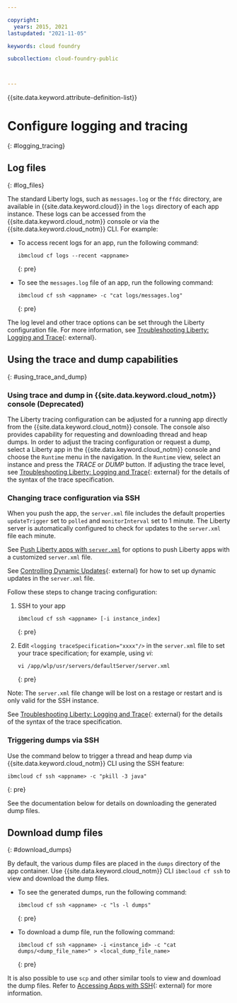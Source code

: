 ```yaml
---

copyright:
  years: 2015, 2021
lastupdated: "2021-11-05"

keywords: cloud foundry

subcollection: cloud-foundry-public



---
```



{{site.data.keyword.attribute-definition-list}}

# Configure logging and tracing
{: #logging_tracing}

## Log files
{: #log_files}

The standard Liberty logs, such as `messages.log` or the `ffdc` directory, are available in {{site.data.keyword.cloud}} in the `logs` directory of each app instance. These logs can be accessed from the {{site.data.keyword.cloud_notm}} console or via the {{site.data.keyword.cloud_notm}} CLI. For example:

* To access recent logs for an app, run the following command:

    ```text
    ibmcloud cf logs --recent <appname>
    ```
    {: pre}


* To see the `messages.log` file of an app, run the following command:

    ```text
    ibmcloud cf ssh <appname> -c "cat logs/messages.log"
    ```
    {: pre}

The log level and other trace options can be set through the Liberty configuration file. For more information, see [Troubleshooting Liberty: Logging and Trace](http://www.ibm.com/support/knowledgecenter/SSEQTP_liberty/com.ibm.websphere.wlp.doc/ae/rwlp_logging.html){: external}.

## Using the trace and dump capabilities
{: #using_trace_and_dump}

### Using trace and dump in {{site.data.keyword.cloud_notm}} console (Deprecated)

The Liberty tracing configuration can be adjusted for a running app directly from the {{site.data.keyword.cloud_notm}} console. The console also provides capability for requesting and downloading thread and heap dumps. In order to adjust the tracing configuration or request a dump, select a Liberty app in the {{site.data.keyword.cloud_notm}} console and choose the `Runtime` menu in the navigation. In the `Runtime` view, select an instance and press the *TRACE* or *DUMP* button. If adjusting the trace level, see [Troubleshooting Liberty: Logging and Trace](http://www.ibm.com/support/knowledgecenter/SSEQTP_liberty/com.ibm.websphere.wlp.doc/ae/rwlp_logging.html){: external} for the details of the syntax of the trace specification.

### Changing trace configuration via SSH

When you push the app, the `server.xml` file includes the default properties  `updateTrigger` set to `polled` and `monitorInterval` set to 1 minute. The Liberty server is automatically configured to check for updates to the `server.xml` file each minute.

See [Push Liberty apps with `server.xml`](/docs/cloud-foundry-public?topic=cloud-foundry-public-options_for_pushing#options_for_pushing) for options to push Liberty apps with a customized `server.xml` file.

See [Controlling Dynamic Updates](https://www.ibm.com/support/knowledgecenter/SSEQTP_liberty/com.ibm.websphere.wlp.doc/ae/twlp_setup_dyn_upd.html){: external} for how to set up dynamic updates in the `server.xml` file.

Follow these steps to change tracing configuration:

1. SSH to your app

    ```text
    ibmcloud cf ssh <appname> [-i instance_index]
    ```
    {: pre}

2. Edit `<logging traceSpecification="xxxx"/>` in the `server.xml` file to set your trace specification;  for example, using *vi*:

    ```text
    vi /app/wlp/usr/servers/defaultServer/server.xml
    ```
    {: pre}

Note: The `server.xml` file change will be lost on a restage or restart and is only valid for the SSH instance.

See [Troubleshooting Liberty: Logging and Trace](http://www.ibm.com/support/knowledgecenter/SSEQTP_liberty/com.ibm.websphere.wlp.doc/ae/rwlp_logging.html){: external} for the details of the syntax of the trace specification.

### Triggering dumps via SSH

Use the command below to trigger a thread and heap dump via {{site.data.keyword.cloud_notm}} CLI using the SSH feature:

```text
ibmcloud cf ssh <appname> -c "pkill -3 java"
```
{: pre}

See the documentation below for details on downloading the generated dump files.

## Download dump files
{: #download_dumps}

By default, the various dump files are placed in the `dumps` directory of the app container. Use {{site.data.keyword.cloud_notm}} CLI `ibmcloud cf ssh` to view and download the dump files.

* To see the generated dumps, run the following command:

    ```text
    ibmcloud cf ssh <appname> -c "ls -l dumps"
    ```
    {: pre}

* To download a dump file, run the following command:

    ```text
    ibmcloud cf ssh <appname> -i <instance_id> -c "cat dumps/<dump_file_name>" > <local_dump_file_name>
    ```
    {: pre}

It is also possible to use `scp` and other similar tools to view and download the dump files. Refer to [Accessing Apps with SSH](https://docs.cloudfoundry.org/devguide/deploy-apps/ssh-apps.html){: external} for more information.


